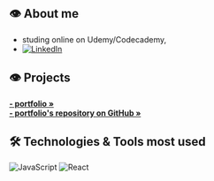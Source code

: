 ## 👁️ About me
- studing online on Udemy/Codecademy, 
- [![LinkedIn][linkedin-shield]][linkedin-url]

## 👁️ Projects
<p>
    <a href="https://spatulatom.github.io/projects/"><strong>- portfolio »</strong></a>
    <br />
    <a href="https://github.com/spatulatom/projects#readme-top"><strong>- portfolio's repository on GitHub »</strong></a>
    <br />
   
 </p>


## 🛠️ Technologies & Tools most used
![JavaScript](https://img.shields.io/badge/-JavaScript-black?style=flat-square&logo=javascript)
![React](https://img.shields.io/badge/-React-black?style=flat-square&logo=react)


<!-- MARKDOWN LINKS & IMAGES -->

[linkedin-shield]: https://img.shields.io/badge/-LinkedIn-black.svg?style=for-the-badge&logo=linkedin&colorB=555
[linkedin-url]: https://www.linkedin.com/in/tomasz-s-069249244/
